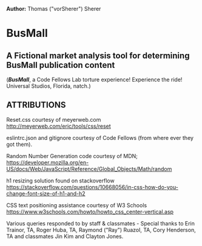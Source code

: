**Author:**  Thomas ("vorSherer") Sherer

# BusMall
## A Fictional market analysis tool for determining BusMall publication content
(__*BusMall*__, a Code Fellows Lab torture experience!  Experience the ride! Universal Studios, Florida, natch.)

## **ATTRIBUTIONS**

Reset.css courtesy of meyerweb.com
http://meyerweb.com/eric/tools/css/reset

eslintrc.json and gitignore courtesy of Code Fellows (from where ever they got them).

Random Number Generation code courtesy of MDN;
https://developer.mozilla.org/en-US/docs/Web/JavaScript/Reference/Global_Objects/Math/random

h1 resizing solution found on stackoverflow
https://stackoverflow.com/questions/10668056/in-css-how-do-you-change-font-size-of-h1-and-h2

CSS text positioning assistance courtesy of W3 Schools
https://www.w3schools.com/howto/howto_css_center-vertical.asp

Various queries responded to by staff & classmates - Special thanks to Erin Trainor, TA, Roger Huba, TA, Raymond ("Ray") Ruazol, TA, Cory Henderson, TA and classmates Jin Kim and Clayton Jones.

